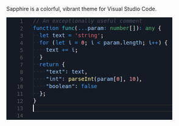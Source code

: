 Sapphire is a colorful, vibrant theme for Visual Studio Code.

![Visual Studio Code Sapphire theme preview](images/preview.png)
